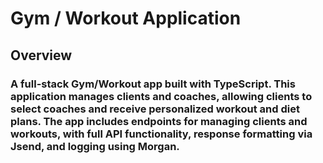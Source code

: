 # Gym / Workout Application
## Overview
### A full-stack Gym/Workout app built with TypeScript. This application manages clients and coaches, allowing clients to select coaches and receive personalized workout and diet plans. The app includes endpoints for managing clients and workouts, with full API functionality, response formatting via Jsend, and logging using Morgan.

